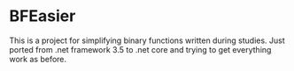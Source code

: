 # BFEasier

This is a project for simplifying binary functions written during studies.
Just ported from .net framework 3.5 to .net core and trying to get everything work as before.
